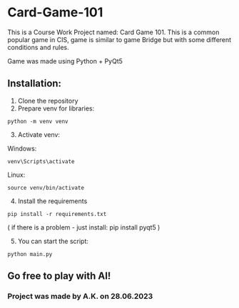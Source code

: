 # Card-Game-101
This is a Course Work Project named: Card Game 101. This is a common popular game in CIS, game is similar to game Bridge but with some different conditions and rules.

Game was made using Python + PyQt5

## Installation:
1. Clone the repository
2. Prepare venv for libraries:
```
python -m venv venv
```
3. Activate venv:

Windows:
```
venv\Scripts\activate
```
Linux:
```
source venv/bin/activate
```
4. Install the requirements
```
pip install -r requirements.txt
```
( if there is a problem - just install: pip install pyqt5 )

5. You can start the script:
```
python main.py
```

## Go free to play with AI!

### Project was made by A.K. on 28.06.2023
